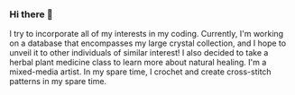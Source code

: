 ### Hi there 👋

I try to incorporate all of my interests in my coding. Currently, I'm working on a database that encompasses my large crystal collection, and I hope to unveil it to other individuals of similar interest! I also decided to take a herbal plant medicine class to learn more about natural healing.
I'm a mixed-media artist. In my spare time, I crochet and create cross-stitch patterns in my spare time.

<!--
**GatorQueen/GatorQueen** is a ✨ _special_ ✨ repository because its `README.md` (this file) appears on your GitHub profile.

Here are some ideas to get you started:

- 🔭 I’m currently working on trying to create a crystal database!
- 🌱 I’m currently learning herbal plant medicine/computer coding.
- 👯 I’m looking to collaborate on learning more coding.
- 🤔 I’m looking for help with Javascript.
- 💬 Ask me about crystals.
- 📫 How to reach me: email, in-person
- 😄 Pronouns: she/her, they/them
- ⚡ Fun fact: I create cross-stitch patterns in my spare time.
-->
